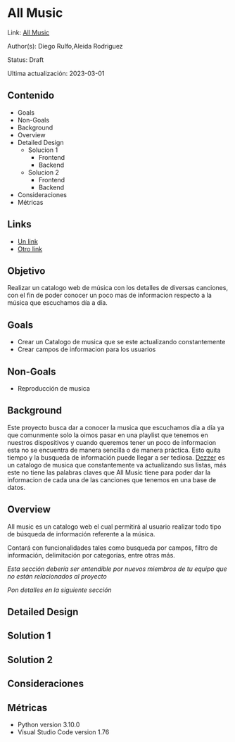 # All Music
Link: [All Music](https://github.com/Aleidarodri/Proyecto/blob/main/README.md)

Author(s): Diego Rulfo,Aleida Rodriguez  

Status: Draft

Ultima actualización: 2023-03-01

## Contenido
- Goals
- Non-Goals
- Background
- Overview
- Detailed Design
  - Solucion 1
    - Frontend
    - Backend
  - Solucion 2
    - Frontend
    - Backend
- Consideraciones
- Métricas

## Links
- [Un link](#)
- [Otro link](#)

## Objetivo
 Realizar un catalogo web de música con los detalles de diversas canciones, con el fin de poder conocer un poco mas de informacion respecto a la música que escuchamos día a día.


## Goals
- Crear un Catalogo de musica que se este actualizando constantemente
- Crear campos de informacion para los usuarios
 

## Non-Goals
- Reproducción de musica 

## Background
 Este proyecto busca dar a conocer  la musica que escuchamos día a día ya que comunmente solo la oimos pasar en una playlist que tenemos en nuestros dispositivos y cuando queremos tener un poco de informacion esta no se encuentra de manera sencilla o de manera práctica. Esto quita tiempo y la busqueda de información puede llegar a ser tediosa. [Dezzer](https://www.deezer.com/es/channels/new) es un catalogo de musica que constantemente va actualizando sus listas, más este no tiene las palabras claves que All Music tiene para poder dar la informacion de cada una de las canciones que tenemos en una base de datos.

## Overview
All music es un catalogo web el cual permitirá al usuario realizar todo tipo de búsqueda de información referente a la música.

Contará con funcionalidades tales como busqueda por campos, filtro de información, delimitación por categorías, entre otras más.

_Esta sección debería ser entendible por nuevos miembros de tu equipo que no están relacionados al proyecto_

_Pon detalles en la siguiente sección_

## Detailed Design

## Solution 1

## Solution 2


## Consideraciones

## Métricas
- Python version 3.10.0
- Visual Studio Code version 1.76

